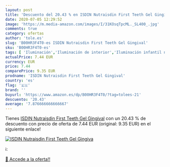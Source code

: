 ```yaml
---
layout: post
title: 'Descuento del 20.43 % en ISDIN Nutraisdin First Teeth Gel Gingiva'
date: 2020-07-05 12:29:52
image: 'https://m.media-amazon.com/images/I/31KOsqTpcML._SL400_.jpg'
comments: true
category: ofertas
author: 'tole.es'
slug: 'B00HR3F4T0-es ISDIN Nutraisdin First Teeth Gel Gingival'
sku: 'B00HR3F4T0-es'
tags: [ 'Iluminación','Iluminación de interior','Iluminación infantil nocturna','Lámparas e iluminación infantil','nutraisdin', ]
actualPrice: 7.44 EUR
currency: EUR
price: 7.44
comparePrice: 9.35 EUR
prodname: 'ISDIN Nutraisdin First Teeth Gel Gingival'
country: 'es'
flag: '🇪🇸'
brand: ''
buyurl: 'https://www.amazon.es/dp/B00HR3F4T0/?tag=tolees-21'
descuento: '20.43'
average: '7.876666666666667'
---
```


Tienes [ISDIN Nutraisdin First Teeth Gel Gingival](https://www.amazon.es/dp/B00HR3F4T0/?tag=tolees-21) con un 20.43 % de descuento con precio de oferta de 7.44 EUR (original: 9.35 EUR) en el siguiente enlace!

[![ISDIN Nutraisdin First Teeth Gel Gingiva](https://m.media-amazon.com/images/I/31KOsqTpcML._SL400_.jpg)](https://www.amazon.es/dp/B00HR3F4T0/?tag=tolees-21)

ℹ️:


[🛒 Accede a la oferta!!](https://www.amazon.es/dp/B00HR3F4T0/?tag=tolees-21)
